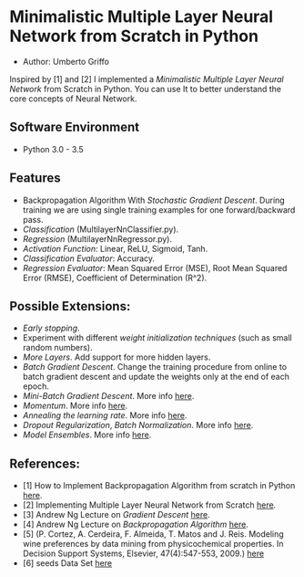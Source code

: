 # Minimalistic Multiple Layer Neural Network from Scratch in Python
* Author: Umberto Griffo

Inspired by [1] and [2] I implemented a *Minimalistic Multiple Layer Neural Network* from Scratch in Python.
You can use It to better understand the core concepts of Neural Network.

## Software Environment
* Python 3.0 - 3.5

## Features
- Backpropagation Algorithm With *Stochastic Gradient Descent*. During training we are using single training examples for one forward/backward pass.
- *Classification* (MultilayerNnClassifier.py).
- *Regression* (MultilayerNnRegressor.py).
- *Activation Function*: Linear, ReLU, Sigmoid, Tanh.
- *Classification Evaluator*: Accuracy.
- *Regression Evaluator*: Mean Squared Error (MSE), Root Mean Squared Error (RMSE), Coefficient of Determination (R^2).

## Possible Extensions:
- *Early stopping*.
- Experiment with different *weight initialization techniques* (such as small random numbers).
- *More Layers*. Add support for more hidden layers.
- *Batch Gradient Descent*. Change the training procedure from online to batch gradient descent 
  and update the weights only at the end of each epoch.
- *Mini-Batch Gradient Descent*. More info [here](http://cs231n.github.io/optimization-1/#gd).
- *Momentum*. More info [here](http://cs231n.github.io/neural-networks-3/#update).
- *Annealing the learning rate*. More info [here](http://cs231n.github.io/neural-networks-3/#anneal).
- *Dropout Regularization*, *Batch Normalization*. More info [here](http://cs231n.github.io/neural-networks-2/).
- *Model Ensembles*. More info [here](http://cs231n.github.io/neural-networks-3/).

## References:
- [1] How to Implement Backpropagation Algorithm from scratch in Python [here](https://machinelearningmastery.com/implement-backpropagation-algorithm-scratch-python/).
- [2] Implementing Multiple Layer Neural Network from Scratch [here](https://github.com/pangolulu/neural-network-from-scratch).
- [3] Andrew Ng Lecture on *Gradient Descent* [here](http://cs229.stanford.edu/notes/cs229-notes1.pdf).
- [4] Andrew Ng Lecture on *Backpropagation Algorithm* [here](http://cs229.stanford.edu/notes/cs229-notes-backprop.pdf).
- [5] (P. Cortez, A. Cerdeira, F. Almeida, T. Matos and J. Reis. 
Modeling wine preferences by data mining from physicochemical properties. In Decision Support Systems, Elsevier, 47(4):547-553, 2009.) [here](https://archive.ics.uci.edu/ml/datasets/wine+quality)
- [6] seeds Data Set [here](http://archive.ics.uci.edu/ml/datasets/seeds)


